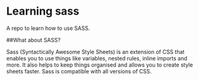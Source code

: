 Learning sass
=============

A repo to learn how to use SASS.

##What about SASS?

Sass (Syntactically Awesome Style Sheets) is an extension of CSS that enables you to use things like variables, nested rules, inline imports and more. It also helps to keep things organised and allows you to create style sheets faster. Sass is compatible with all versions of CSS.
